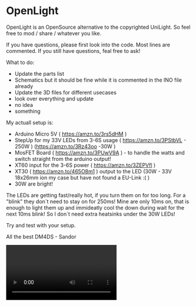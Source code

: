 # OpenLight
OpenLight is an OpenSource alternative to the copyrighted UniLight.
So feel free to mod / share / whatever you like.


If you have questions, please first look into the code. Most lines are commented.
If you still have questions, feal free to ask!

What to do:
- Update the parts list
- Schematics but it should be fine while it is commented in the INO file already
- Update the 3D files for different usecases
- look over everything and update
- no idea
- something

My actuall setup is:
- Arduino Micro 5V ( https://amzn.to/3rs5dHM )
- StepUp for my 33V LEDs from 3-6S usage ( https://amzn.to/3PStbVL - 250W ) (https://amzn.to/3Rz43oo -30W )
- MosFET Board ( https://amzn.to/3PUwV9A ) - to handle the watts and switch straight from the arduino output!
- XT60 input for the 3-6S power ( https://amzn.to/3ZEPVfl )
- XT30 ( https://amzn.to/465O8m1 ) output to the LED (30W - 33V 18x26mm ion my case but have not found a EU-Link :( )
- 30W are bright!

The LEDs are getting fast/really hot, if you turn them on for too long. For a "blink" they don´t need to stay on for 250ms!
Mine are only 10ms on, that is enough to light them up and immideatly cool the down during wait for the next 10ms blink!
So I don´t need extra heatsinks under the 30W LEDs!

Try and test with your setup.

All the best
DM4DS - Sandor

<video src='youtube.com/shorts/SXh56iBixCc'>
 
![image description](3Dcasepics/V2case_all.jpg)

![image description](3Dcasepics/V2case_cableside.jpg)

![image description](3Dcasepics/V2case_front.jpg)

![image description](3Dcasepics/V2case_top.jpg)

![](https://komarev.com/ghpvc/?username=DM4DS)
